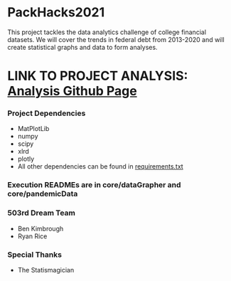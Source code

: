 # PackHacks2021

This project tackles the data analytics challenge of college financial datasets. We will cover the trends in federal debt from 2013-2020 and will create statistical graphs and data to form analyses.

# LINK TO PROJECT ANALYSIS: [Analysis Github Page](https://alagyn.github.io/PackHacks2021)

### Project Dependencies
 - MatPlotLib
 - numpy
 - scipy
 - xlrd
 - plotly
 - All other dependencies can be found in [requirements.txt ](https://github.com/alagyn/PackHacks2021/blob/main/requirements.txt)

### Execution READMEs are in core/dataGrapher and core/pandemicData

### 503rd Dream Team
  * Ben Kimbrough
  * Ryan Rice
  
  
### Special Thanks
  * The Statismagician
